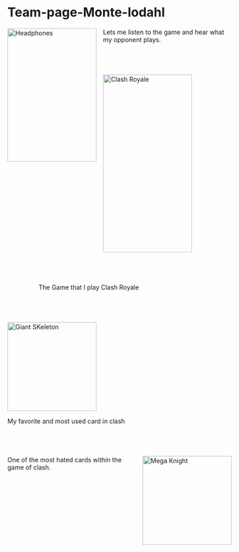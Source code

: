 # Team-page-Monte-lodahl
<!DOCTYPE html>
  <img src="https://cdn2.picryl.com/photo/2006/03/23/analog-radio-headphone-2ce421-1024.jpg"
  alt="Headphones"
  width="200px" height="300px"
  style="float: left; margin-right: 15px;"/>
  <p style="margin-bottom: 70px";>Lets me listen to the game and hear what my opponent plays.</p>
  </hr>
  <img src="https://source.roboflow.com/uJS18Zzuj9htLf7BG237x2bN0e13/01m0BTD3nbtUnre7vY56/original.jpg" 
  alt="Clash Royale"
width="200px" height="400px"/>
<p style="margin: 70px;">The Game that I play Clash Royale</p>
<img src="https://source.roboflow.com/2ZiWnfcQi7XoMlbMV6XI8FBC6cz1/0g61ZFJtoy0BQ38tk59W/original.jpg"
alt="Giant SKeleton"
width="200px" height="200px"/>
<p style="margin-bottom: 70px;">My favorite and most used card in clash</p>
<img src="https://source.roboflow.com/2ZiWnfcQi7XoMlbMV6XI8FBC6cz1/0SnjxfjAV91AwEWPe7kG/original.jpg"
alt="Mega Knight"
width="200px" height="200px"
style="float: right; margin-left: 15px;"/>
<p style="margin-bottom: 70px;">One of the most hated cards within the game of clash.</p>
